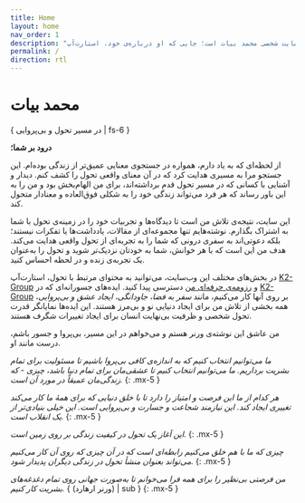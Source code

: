 ```yaml
---
title: Home
layout: home
nav_order: 1
description: "این وب‌سایت شخصی محمد بیات است؛ جایی که او درباره‌ی خود، استارت‌آپ K2، رزومه‌ی حرفه‌ای و دنیای تحول به اشتراک می‌گذارد."
permalink: /
direction: rtl
---
```


# محمد بیات
{ در مسیر تحول و بی‌پروایی | fs-6 }

**درود بر شما؛**

از لحظه‌ای که به یاد دارم، همواره در جستجوی معنایی عمیق‌تر از زندگی بوده‌ام. این جستجو مرا به مسیری هدایت کرد که در آن معنای واقعی تحول را کشف کنم. دیدار و آشنایی با کسانی که در مسیر تحول قدم برداشته‌اند، برای من الهام‌بخش بود و من را به این باور رساند که هر فرد می‌تواند زندگی خود را به شکلی فوق‌العاده و معنادار متحول کند.

این سایت، نتیجه‌ی تلاش من است تا دیدگاه‌ها و تجربیات خود را در زمینه‌ی تحول با شما به اشتراک بگذارم. نوشته‌هایم تنها مجموعه‌ای از مقالات، یادداشت‌ها یا تفکرات نیستند؛ بلکه دعوتی‌اند به سفری درونی که شما را به تجربه‌ای از تحول واقعی هدایت می‌کند. هدف من این است که با هر خوانش، شما به خودتان نزدیک‌تر شوید و تحول را به‌عنوان یک تجربه‌ی زنده و در لحظه احساس کنید.

در بخش‌های مختلف این وب‌سایت، می‌توانید به محتوای مرتبط با تحول، استارت‌آپ [K2-Group](/k2-group) و [رزومه‌ی حرفه‌ای من](/resume) دسترسی پیدا کنید. ایده‌های جسورانه‌ای که در [K2-Group](/k2-group) بر روی آنها کار می‌کنیم، مانند *سفر به فضا، جاودانگی، ایجاد عشق و بی‌پروایی*، همه بخشی از تلاش من برای ایجاد دنیایی نو و بی‌مرز هستند. این ایده‌ها نمایانگر قدرت تحول شخصی و ظرفیت بی‌نهایت انسان برای ایجاد تغییرات شگرف هستند.

من عاشق این نوشته‌ی ورنر هستم و می‌خواهم در این مسیر، بی‌پروا و جسور باشم، درست مانند او.

_ما می‌توانیم انتخاب کنیم که به اندازه‌ی کافی بی‌پروا باشیم تا مسئولیت برای تمام بشریت برداریم. ما می‌توانیم انتخاب کنیم تا عشقی‌مان برای تمام دنیا باشد، چیزی - که زندگی‌مان عمیقاً در مورد آن است._
{: .mx-5 }

_هر کدام از ما این فرصت و امتیاز را دارد تا با خلق دنیایی که برای همۀ ما کار می‌کند تغییری ایجاد کند. این نیازمند شجاعت و جسارت و بی‌پروایی است. این خیلی بنیادی‌تر از یک انقلاب است._
{: .mx-5 }

_این آغاز یک تحول در کیفیت زندگی بر روی زمین است._
{: .mx-5 }

_چیزی که ما با هم خلق می‌کنیم رابطه‌ای است که در آن چیزی که روی آن کار می‌کنیم می‌تواند بعنوان منشأ تحول در زندگی دیگران پدیدار شود._
{: .mx-5 }

_من فرصتی بی‌نظیر را برای همه فرا می‌خوانم تا به‌صورت جهانی روی تمام دغدغه‌های بشریت کار کنیم._ { (ورنر ارهارد) | sub }
{: .mx-5 }
